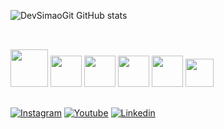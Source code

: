 
![DevSimaoGit GitHub stats](https://github-readme-stats.vercel.app/api?username=DevSimaoGit&show_icons=true&theme=dark)

##

<div style="display: inline_block"><br/>
<img height="60" width="60" src="https://img.icons8.com/?size=100&id=101665&format=png&color=006394">
<img height="50" widht="50" src="https://cdn.jsdelivr.net/gh/devicons/devicon@latest/icons/archlinux/archlinux-original.svg">
<img height="50" widht="50" src="https://devicon-website.vercel.app/api/ubuntu/plain-wordmark.svg">
<img height="50" widht="50" src="https://cdn.jsdelivr.net/gh/devicons/devicon@latest/icons/debian/debian-plain-wordmark.svg">
<img height="50" widht="50" src="https://devicon-website.vercel.app/api/docker/plain-wordmark.svg">
<img height="45" widht="45" src="https://devicon-website.vercel.app/api/opensuse/original-wordmark.svg">
</div>

  ##

[![Instagram](https://img.shields.io/badge/Instagram-E4405F?style=for-the-badge&logo=instagram&logoColor=white)](https://bit.ly/m_simao1)
[![Youtube](https://img.shields.io/badge/YouTube-FF0000?style=for-the-badge&logo=youtube&logoColor=white)](https://youtube.com/@simao_mateus?si=QAjAU5-Oxzv1McBM)
[![Linkedin](https://img.shields.io/badge/LinkedIn-0077B5?style=for-the-badge&logo=linkedin&logoColor=white)](https://www.linkedin.com/in/mateus-sim%C3%A3o-7ab91531a?lipi=urn%3Ali%3Apage%3Ad_flagship3_profile_view_base_contact_details%3B9DBg%2FvdJRLq7B4RUWPapFQ%3D%3D)

##




 
